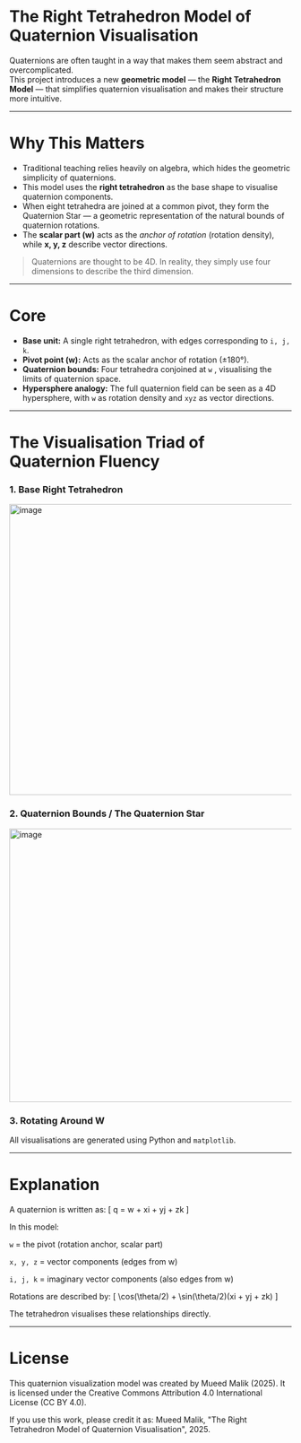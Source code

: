 # The Right Tetrahedron Model of Quaternion Visualisation

Quaternions are often taught in a way that makes them seem abstract and overcomplicated.  
This project introduces a new **geometric model** — the **Right Tetrahedron Model** — that simplifies quaternion visualisation and makes their structure more intuitive.

---

# Why This Matters

- Traditional teaching relies heavily on algebra, which hides the geometric simplicity of quaternions.
- This model uses the **right tetrahedron** as the base shape to visualise quaternion components.
- When eight tetrahedra are joined at a common pivot, they form the Quaternion Star — a geometric representation of the natural bounds of quaternion rotations.
- The **scalar part (w)** acts as the *anchor of rotation* (rotation density), while **x, y, z** describe vector directions.

> Quaternions are thought to be 4D. In reality, they simply use four dimensions to describe the third dimension.  

---

# Core 

- **Base unit:** A single right tetrahedron, with edges corresponding to `i, j, k`.
- **Pivot point (w):** Acts as the scalar anchor of rotation (±180°).
- **Quaternion bounds:** Four tetrahedra conjoined at `w` , visualising the limits of quaternion space.
- **Hypersphere analogy:** The full quaternion field can be seen as a 4D hypersphere, with `w` as rotation density and `xyz` as vector directions.

---

# The Visualisation Triad of Quaternion Fluency

### 1. Base Right Tetrahedron
<img width="637" height="519" alt="image" src="https://github.com/user-attachments/assets/4f6155d6-4559-46e5-a279-f3ca078e2622" />



### 2. Quaternion Bounds / The Quaternion Star
<img width="516" height="488" alt="image" src="https://github.com/user-attachments/assets/c65ed8d5-2b1b-4500-9189-0a4912cf4af5" />


### 3. Rotating Around W

All visualisations are generated using Python and `matplotlib`.



---
# Explanation

A quaternion is written as: [ q = w + xi + yj + zk ]

In this model:

`w` = the pivot (rotation anchor, scalar part)

`x, y, z` = vector components (edges from w)

`i, j, k` = imaginary vector components (also edges from w)






Rotations are described by: [ \cos(\theta/2) + \sin(\theta/2)(xi + yj + zk) ]

The tetrahedron visualises these relationships directly.



---


# License
This quaternion visualization model was created by Mueed Malik (2025).
It is licensed under the Creative Commons Attribution 4.0 International License (CC BY 4.0).

If you use this work, please credit it as:
Mueed Malik, "The Right Tetrahedron Model of Quaternion Visualisation", 2025.
